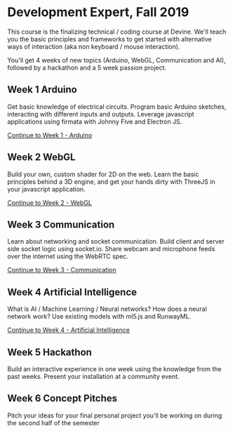 # Development Expert, Fall 2019

This course is the finalizing technical / coding course at Devine. We'll teach you the basic principles and frameworks to get started with alternative ways of interaction (aka non keyboard / mouse interaction).

You'll get 4 weeks of new topics (Arduino, WebGL, Communication and AI), followed by a hackathon and a 5 week passion project.

## Week 1 Arduino

Get basic knowledge of electrical circuits. Program basic Arduino sketches, interacting with different inputs and outputs. Leverage javascript applications using firmata with Johnny Five and Electron JS.

[Continue to Week 1 - Arduino](week01-arduino/)

## Week 2 WebGL

Build your own, custom shader for 2D on the web. Learn the basic principles behind a 3D engine, and get your hands dirty with ThreeJS in your javascript application.

[Continue to Week 2 - WebGL](week02-webgl/)

## Week 3 Communication

Learn about networking and socket communication. Build client and server side socket logic using socket.io. Share webcam and microphone feeds over the internet using the WebRTC spec.

[Continue to Week 3 - Communication](week03-communication/)

## Week 4 Artificial Intelligence

What is AI / Machine Learning / Neural networks? How does a neural network work? Use existing models with ml5.js and RunwayML.

[Continue to Week 4 - Artificial Intelligence](week04-ai/)

## Week 5 Hackathon

Build an interactive experience in one week using the knowledge from the past weeks. Present your installation at a community event.

## Week 6 Concept Pitches

Pitch your ideas for your final personal project you'll be working on during the second half of the semester